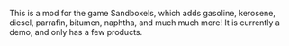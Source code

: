This is a mod for the game Sandboxels, which adds gasoline, kerosene, diesel, parrafin, bitumen, naphtha, and much much more! It is currently a demo, and only has a few products.

